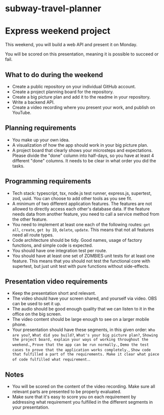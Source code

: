 # subway-travel-planner

# Express weekend project

This weekend, you will build a web API and present it on Monday.

You will be scored on this presentation, meaning it is possible to succeed or fail.

## What to do during the weekend

- Create a public repository on your individual GitHub account.
- Create a project planning board for the repository.
- Create a big picture plan and add it to the readme in your repository.
- Write a backend API.
- Create a video recording where you present your work, and publish on YouTube.

## Planning requirements

- You make up your own idea.
- A visualization of how the app should work in your big picture plan.
- A project board that clearly shows your microsteps and expectations. Please divide the "done" column into half-days, so you have at least 4 different "done" columns. It needs to be clear in what order you did the tasks.

## Programming requirements

- Tech stack: typescript, tsx, node.js test runner, express.js, supertest, zod, uuid. You can choose to add other tools as you see fit.
- A minimum of two different application features. The features are not allowed to directly access each other's database data. If the feature needs data from another feature, you need to call a service method from the other feature.
- You need to implement at least one each of the following routes: `get all`, `create`, `get by ID`, `delete`, `update`. This means that not all features need all route types.
- Code architecture should be tidy. Good names, usage of factory functions, and simple code is expected.
- You should have one integration test per route.
- You should have at least one set of ZOMBIES unit tests for at least one feature. This means that you should not test the functional core with supertest, but just unit test with pure functions without side-effects.

## Presentation video requirements

- Keep the presentation short and relevant.
- The video should have your screen shared, and yourself via video. OBS can be used to set it up.
- The audio should be good enough quality that we can listen to it in the office on the big screen.
- The video content should be large enough to see on a larger mobile phone.
- Your presentation should have these segments, in this given order: `Who are you?`, `What did you build?`, `What's your big picture plan?`, `Showing the project board, explain your ways of working throughout the weekend.`, `Prove that the app can be run normally.`, `Demo the test cases to prove that the application works completely.`, `Show code that fulfilled a part of the requirements. Make it clear what piece of code fulfilled what requirement.`.

## Notes

- You will be scored on the content of the video recording. Make sure all relevant parts are presented to be properly evaluated.
- Make sure that it's easy to score you on each requirement by addressing what requirement you fulfilled in the different segments in your presentation.
